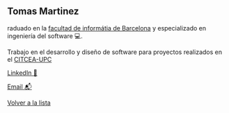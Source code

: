 ## Tomas Martinez

raduado en la [facultad de informátia de Barcelona](https://www.fib.upc.edu/) y especializado en ingeniería del software 💻.

Trabajo en el desarrollo y diseño de software para proyectos realizados en el [CITCEA-UPC](https://www.citcea.upc.edu/)

[LinkedIn 💼](https://www.linkedin.com/in/jos%C3%A9-ignacio-bustamante-vargas-76041a169/)

[Email 📬](mailto:jose.ignacio.bustamante@upc.edu)

[Volver a la lista](../lista.md)